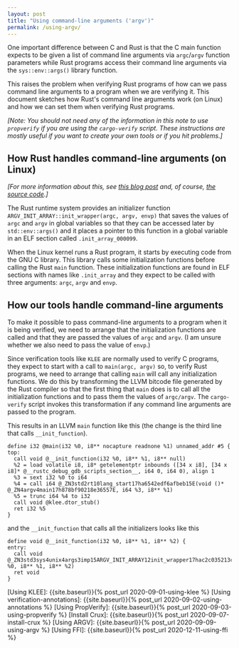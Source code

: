 ```yaml
---
layout: post
title: "Using command-line arguments ('argv')"
permalink: /using-argv/
---
```


One important difference between C and Rust is that the C main function expects
to be given a list of command line arguments via `argc`/`argv` function
parameters while Rust programs access their command line arguments via the
`sys::env::args()` library function.

This raises the problem when verifying Rust programs of how can we pass
command line arguments to a program when we are verifying it.
This document sketches how Rust's command line arguments work (on Linux)
and how we can set them when verifying Rust programs.

_[Note:
You should not need any of the information in this note to
use `propverify` if you are using the `cargo-verify` script.
These instructions are mostly useful if you want to create your own
tools or if you hit problems.]_


## How Rust handles command-line arguments (on Linux)

_[For more information about this, see [this blog post][Rust's runtime]
and, of course, [the source code][std-env-args source code].]_

The Rust runtime system provides an initializer function
`ARGV_INIT_ARRAY::init_wrapper(argc, argv, envp)` that saves the values of
`argc` and `argv` in global variables so that they can be accessed later by
`std::env::args()` and it places a pointer to this function in a global variable
in an ELF section called `.init_array_000099`.

When the Linux kernel runs a Rust program, it starts by executing code from the GNU C
library.  This library calls some initialization functions before calling the
Rust `main` function.  These initialization functions are found in ELF
sections with names like `.init_array` and they expect to be called with three
arguments: `argc`, `argv` and `envp`.


## How our tools handle command-line arguments

To make it possible to pass command-line arguments to a program when it is being
verified, we need to arrange that the initialization functions are called and that
they are passed the values of `argc` and `argv`.
(I am unsure whether we also need to pass the value of `envp`.)

Since verification tools like `KLEE` are normally used to verify C programs,
they expect to start with a call to `main(argc, argv)` so, to verify Rust programs,
we need to arrange that calling `main` will call any initialization functions.
We do this by transforming the LLVM bitcode file generated by the Rust compiler
so that the first thing that `main` does is to call all the initialization functions
and to pass them the values of `argc/argv`.
The `cargo-verify` script invokes this transformation if any command line arguments
are passed to the program.

This results in an LLVM `main` function like this (the change is the third line that calls `__init_function`).

```
define i32 @main(i32 %0, i8** nocapture readnone %1) unnamed_addr #5 {
top:
  call void @__init_function(i32 %0, i8** %1, i8** null)
  %2 = load volatile i8, i8* getelementptr inbounds ([34 x i8], [34 x i8]* @__rustc_debug_gdb_scripts_section__, i64 0, i64 0), align 1
  %3 = sext i32 %0 to i64
  %4 = call i64 @_ZN3std2rt10lang_start17ha6542edf6afbeb15E(void ()* @_ZN4argv4main17h878bf90218e36557E, i64 %3, i8** %1)
  %5 = trunc i64 %4 to i32
  call void @klee.dtor_stub()
  ret i32 %5
}
```

and the `__init_function` that calls all the initializers looks like this

```
define void @__init_function(i32 %0, i8** %1, i8** %2) {
entry:
  call void @_ZN3std3sys4unix4args3imp15ARGV_INIT_ARRAY12init_wrapper17hac2c035213cf4e54E(i32 %0, i8** %1, i8** %2)
  ret void
}
```

[CC-rs crate]:                    https://github.com/alexcrichton/cc-rs/
[Cargo build scripts]:            https://doc.rust-lang.org/cargo/reference/build-scripts.html
[Clang]:                          https://clang.llvm.org/
[Crux-MIR]:                       https://github.com/GaloisInc/mir-verifier/
[Docker]:                         https://www.docker.com/
[GraalVM and Rust]:               https://michaelbh.com/blog/graalvm-and-rust-1/
[Hypothesis]:                     https://hypothesis.works/
[KLEE]:                           https://klee.github.io/
[Linux driver verification]:      http://linuxtesting.org/ldv/
[LLVM]:                           https://llvm.org/
[MIR blog post]:                  https://blog.rust-lang.org/2016/04/19/MIR.html
[PropTest book]:                  https://altsysrq.github.io/proptest-book/intro.html
[PropTest]:                       https://github.com/AltSysrq/proptest/
[Rust benchmarks]:                https://github.com/soarlab/rust-benchmarks/
[Rust port of QuickCheck]:        https://github.com/burntsushi/quickcheck/
[Rust's runtime]:                 https://blog.mgattozzi.dev/rusts-runtime/
[SMACK]:                          https://smackers.github.io/
[SV-COMP]:                        https://sv-comp.sosy-lab.org/2020/rules.php
[std-env-args source code]:       https://github.com/rust-lang/rust/blob/master/library/std/src/sys/unix/args.rs

[RVT git repo]:                   {{site.gitrepo}}/
[cargo-verify source]:            {{site.gitrepo}}blob/main/cargo-verify/
[compatibility-test]:             {{site.gitrepo}}blob/main/compatibility-test/src
[demos/simple/ffi directory]:     {{site.gitrepo}}blob/main/demos/simple/ffi/
[CONTRIBUTING]:                   {{site.gitrepo}}blob/main/CONTRIBUTING.md
[LICENSE-APACHE]:                 {{site.gitrepo}}blob/main/LICENSE-APACHE
[LICENSE-MIT]:                    {{site.gitrepo}}blob/main/LICENSE-MIT

[Using KLEE]:                     {{site.baseurl}}{% post_url 2020-09-01-using-klee %}
[Using verification-annotations]: {{site.baseurl}}{% post_url 2020-09-02-using-annotations %}
[Using PropVerify]:               {{site.baseurl}}{% post_url 2020-09-03-using-propverify %}
[Install Crux]:                   {{site.baseurl}}{% post_url 2020-09-07-install-crux %}
[Using ARGV]:                     {{site.baseurl}}{% post_url 2020-09-09-using-argv %}
[Using FFI]:                      {{site.baseurl}}{% post_url 2020-12-11-using-ffi %}

